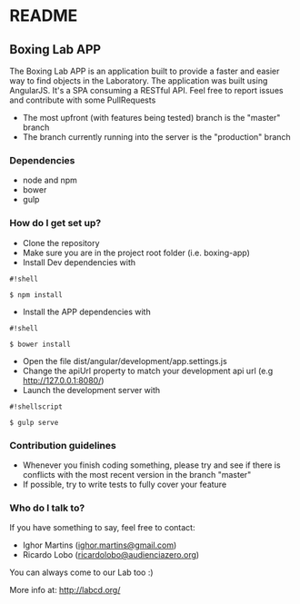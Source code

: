 # README #

## Boxing Lab APP ##

The Boxing Lab APP is an application built to provide a faster and easier way to find objects in the Laboratory.
The application was built using AngularJS. It's a SPA consuming a RESTful API.
Feel free to report issues and contribute with some PullRequests

* The most upfront (with features being tested) branch is the "master" branch
* The branch currently running into the server is the "production" branch

### Dependencies ###

* node and npm
* bower
* gulp

### How do I get set up? ###

* Clone the repository
* Make sure you are in the project root folder (i.e. boxing-app)
* Install Dev dependencies with 

```
#!shell

$ npm install
```
* Install the APP dependencies with
```
#!shell

$ bower install

```

* Open the file dist/angular/development/app.settings.js
* Change the apiUrl property to match your development api url (e.g http://127.0.0.1:8080/)
* Launch the development server with

```
#!shellscript

$ gulp serve
```

### Contribution guidelines ###

* Whenever you finish coding something, please try and see if there is conflicts with the most recent version in the branch "master"
* If possible, try to write tests to fully cover your feature

### Who do I talk to? ###

If you have something to say, feel free to contact:

* Ighor Martins (ighor.martins@gmail.com)
* Ricardo Lobo (ricardolobo@audienciazero.org)

You can always come to our Lab too :)

More info at: http://labcd.org/